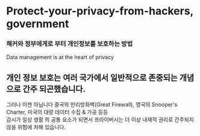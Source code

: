 # Protect-your-privacy-from-hackers, government
### 해커와 정부에게로 부터 개인정보를 보호하는 방법
Data management is at the heart of privacy


## 개인 정보 보호는 여러 국가에서 일반적으로 존중되는 개념으로 간주 되곤했습니다.
그러나 이젠 아닙니다 중국의 만리방화벽(Great Firewall), 영국의 Snooper's Charter, 미국의 대량 데이터 수집 & 가공 등등<br>
감시가 일상 생활 의 공통 요소가 되면서 프라이버시는 더 이상 내재적 권리로 간주되지 않을 위험에 처해 있습니다.
